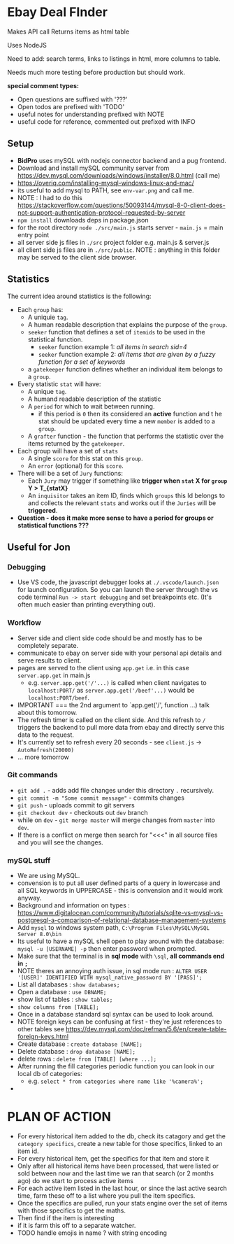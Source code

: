 # Ebay Deal FInder

Makes API call
Returns items as html table

Uses NodeJS

Need to add: search terms, links to listings in html, more columns to table.

Needs much more testing before production but should work.

<b>special comment types:</b>
- Open questions are suffixed with '???'
- Open todos are prefixed with 'TODO'
- useful notes for understanding prefixed with NOTE
- useful code for reference, commented out prefixed with INFO

## Setup
- <b>BidPro</b> uses mySQL with nodejs connector backend and a pug frontend.
- Download and install mySQL community server from https://dev.mysql.com/downloads/windows/installer/8.0.html (call me)
- https://overiq.com/installing-mysql-windows-linux-and-mac/
- its useful to add mysql to PATH, see `env-var.png` and call me.
- NOTE : I had to do this https://stackoverflow.com/questions/50093144/mysql-8-0-client-does-not-support-authentication-protocol-requested-by-server
- `npm install` downloads deps in package.json
- for the root directory `node ./src/main.js` starts server - `main.js` = main entry point
- all server side js files in `./src` project folder e.g. main.js & server.js
- all client side js files are in `./src/public`. NOTE : anything in this folder may be served to the client side browser.

## Statistics
The current idea around statistics is the following:
- Each `group` has:
    - A uniquie `tag`.
    - A human readable description that explains the purpose of the `group`.
    - `seeker` function that defines a set of `itemids` to be used in the statistical function.
        - `seeker` function example 1: *all items in search sid=4*
        - `seeker` function example 2: *all items that are given by a fuzzy function for a set of keywords*
    - a `gatekeeper` function defines whether an individual item belongs to a `group`.
- Every statistic `stat` will have:
    - A unique `tag`.
    - A humand readable description of the statistic
    - A `period` for which to wait between running.
        * if this period is `0` then its considered an **active** function and t he stat should be updated every time a new `member` is added to a `group`.
    - A `grafter` function - the function that performs the statistic over the items returned by the `gatekeeper`.
- Each group will have a set of `stats`
    - A single `score` for this stat on this `group`.
    - An `error` (optional) for this `score`.
- There will be a set of `Jury` functions:
    - Each `Jury` may trigger if something like **trigger when `stat` X for `group` Y > T_{statX}**
    - An `inquisitor` takes an item ID, finds which `groups` this Id belongs to and collects the relevant `stats` and works out if the `Juries` will be **triggered**.
- **Question - does it make more sense to have a period for groups or statistical functions ???**


## Useful for Jon
### Debugging
- Use VS code, the javascript debugger looks at `./.vscode/launch.json` for launch configuration. So you can launch the server through the vs code terminal `Run -> start debugging` and set breakpoints etc. (It's often much easier than printing everything out).

### Workflow
- Server side and client side code should be and mostly has to be completely separate.
- communicate to ebay on server side with your personal api details and serve results to client.
- pages are served to the client using `app.get` i.e. in this case `server.app.get` in main.js
    - e.g. `server.app.get('/'...)` is called when client navigates to `localhost:PORT/` as `server.app.get('/beef'...)` would be  `localhost:PORT/beef`.
- IMPORTANT === the 2nd argument to `app.get('/', function ...) talk about this tomorrow. 
- The refresh timer is called on the client side. And this refresh to `/` triggers the backend to pull more data from ebay and directly serve this data to the request.
- It's currently set to refresh every 20 seconds - see `client.js` -> `AutoRefresh(20000)`
- ... more tomorrow

### Git commands
- `git add .` - adds add file changes under this directory `.` recursively.
- `git commit -m "Some commit message"` - commits changes
- `git push` - uploads commit to git servers
- `git checkout dev` - checkouts out `dev` branch
- while on `dev` - `git merge master` will merge changes from `master` into `dev`.
- If there is a conflict on merge then search for "<<<" in all source files and you will see the changes. 

### mySQL stuff
- We are using MySQL.
- convension is to put all user defined parts of a query in lowercase and all SQL keywords in UPPERCASE - this is convension and it would work anyway.
- Background and information on types : https://www.digitalocean.com/community/tutorials/sqlite-vs-mysql-vs-postgresql-a-comparison-of-relational-database-management-systems  
- Add `mysql` to windows system path, `C:\Program Files\MySQL\MySQL Server 8.0\bin`
- Its useful to have a mySQL shell open to play around with the database: `mysql -u [USERNAME] -p` then enter password when prompted.
- Make sure that the terminal is in <b>sql mode</b> with `\sql`, <b>all commands end in `;`</b>
- NOTE theres an annoying auth issue, in sql mode run :  `ALTER USER '[USER]' IDENTIFIED WITH mysql_native_password BY '[PASS]';`
- List all databases : `show databases;`
- Open a database : `use DBNAME;`
- show list of tables : `show tables;`
- `show columns from [TABLE];`
- Once in a database standard sql syntax can be used to look around.
- NOTE foreign keys can be confusing at first - they're just references to other tables see https://dev.mysql.com/doc/refman/5.6/en/create-table-foreign-keys.html
- Create database : `create database [NAME];`
- Delete database : `drop database [NAME];`
- delete rows : `delete from [TABLE] [where ...];`
- After running the fill categories periodic function you can look in our local db of categories:
    - e.g. `select * from categories where name like '%camera%';`
- 


# PLAN OF ACTION 
- For every historical item added to the db, check its catagory and get the `category specifics`, create a new table for those specifics, linked to an item id.
- For every historical item, get the specifics for that item and store it
- Only after all historical items have been processed, that were listed or sold between now and the last time we ran that search (or 2 months ago) do we start to process active items
- For each active item listed in the last hour, or since the last active search time, farm these off to a list where you pull the item specifics.
- Once the specifics are pulled, run your stats engine over the set of items with those specifics to get the maths.
- Then find if the item is interesting
- if it is farm this off to a separate watcher.
- TODO handle emojis in name ? with string encoding 